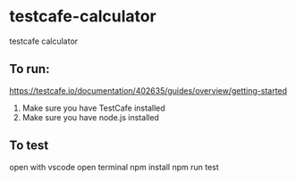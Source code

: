 # testcafe-calculator
testcafe calculator

## To run:
https://testcafe.io/documentation/402635/guides/overview/getting-started
1) Make sure you have TestCafe installed
2) Make sure you have node.js installed

## To test
open with vscode
open terminal
npm install
npm run test
